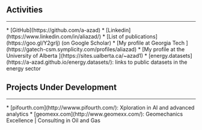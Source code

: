 ## Activities
  <hr style="height:1px;border:none;color:#333;background-color:#333;" />
  * [GitHub](https://github.com/a-azad)
  * [Linkedin](https://www.linkedin.com/in/aliazad/)
  * [List of publications](https://goo.gl/Y2grlj) (on Google Scholar)
  * [My profile at Georgia Tech ](https://gatech-csm.symplicity.com/profiles/aliazad)
  * [My profile at the University of Alberta ](https://sites.ualberta.ca/~azad1)
  * [energy.datasets](https://a-azad.github.io/energy.datasets/): links to public datasets in the energy sector
  
## Projects Under Development
  <hr style="height:1px;border:none;color:#333;background-color:#333;" />
  * [pifourth.com](http://wwww.pifourth.com/): Xploration in AI and advanced analytics
  * [geomexx.com](http://www.geomexx.com/): Geomechanics Excellence | Consulting in Oil and Gas

  <br><br><br>
